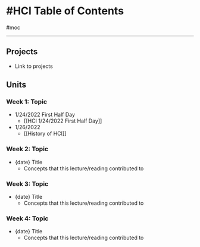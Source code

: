 # #HCI Table of Contents
#moc 

---

## Projects
- Link to projects


## Units
### Week 1: Topic
- 1/24/2022 First Half Day
	- [[HCI 1/24/2022 First Half Day]]
- 1/26/2022
	- [[History of HCI]]

### Week 2: Topic
- {date} Title
	- Concepts that this lecture/reading contributed to

### Week 3: Topic
- {date} Title
	- Concepts that this lecture/reading contributed to

### Week 4: Topic
- {date} Title
	- Concepts that this lecture/reading contributed to